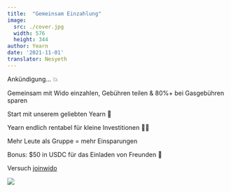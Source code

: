 ```yaml
---
title:  "Gemeinsam Einzahlung"
image:
  src: ./cover.jpg
  width: 576
  height: 344
author: Yearn
date: '2021-11-01'
translator: Nesyeth
---
```


Ankündigung… 💥

Gemeinsam mit Wido einzahlen, Gebühren teilen & 80%+ bei Gasgebühren sparen

Start mit unserem geliebten Yearn 💙

Yearn endlich rentabel für kleine Investitionen 🍤🦀

Mehr Leute als Gruppe = mehr Einsparungen

Bonus: $50 in USDC für das Einladen von Freunden 🤑

Versuch [joinwido](https://app.joinwido.com/?page=detail&address=0x8cc94ccd0f3841a468184aCA3Cc478D2148E1757)

![](/_posts/_announcements/deposit-together/deposit-together.png?w=800&h=800)
